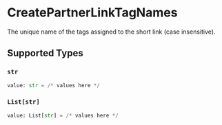 # CreatePartnerLinkTagNames

The unique name of the tags assigned to the short link (case insensitive).


## Supported Types

### `str`

```python
value: str = /* values here */
```

### `List[str]`

```python
value: List[str] = /* values here */
```

